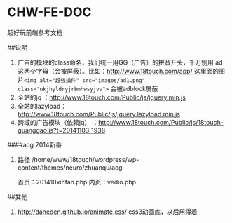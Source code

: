 CHW-FE-DOC
==========

超好玩前端参考文档


##说明

1. 广告的模块的class命名，我们统一用GG（广告）的拼音开头，千万别用 ad 这两个字母（会被屏蔽）。比如：http://www.18touch.com/app/ 这里面的图片`<img alt="超强插件" src="images/ad1.png" class="nkjhyldryjrbmhwsyjvv">` 会被adblock屏蔽
1. 全站的jq ：http://www.18touch.com/Public/js/jquery.min.js
1. 全站的lazyload：http://www.18touch.com/Public/js/jquery.lazyload.min.js
1. 跨域的广告模块（依赖jq） ：http://www.18touch.com/Public/js/18touch-guanggao.js?t=20141103_1938

####acg 2014新番
1. 路径 /home/www/18touch/wordpress/wp-content/themes/neuro/zhuanqu/acg
    
    首页：201410xinfan.php
    内页：vedio.php

##其他
1. http://daneden.github.io/animate.css/ css3动画库，以后用得着
